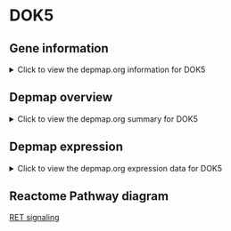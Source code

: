 <h1>DOK5</h1>

<h2>Gene information</h2>
<details>
  <summary>Click to view the depmap.org information for DOK5</summary>
  <iframe src="https://depmap.org/portal/gene/DOK5?tab=about" style="border:none;width:100%;height:800px"></iframe>
</details>

<h2>Depmap overview</h2>
<details>
  <summary>Click to view the depmap.org summary for DOK5</summary>
  <iframe src="https://depmap.org/portal/gene/DOK5?tab=overview" style="border:none;width:100%;height:800px"></iframe>
</details>

<h2>Depmap expression</h2>
<details>
  <summary>Click to view the depmap.org expression data for DOK5</summary>
  <iframe src="https://depmap.org/portal/gene/DOK5?tab=characterization" style="border:none;width:100%;height:800px"></iframe>
</details>



<h2>Reactome Pathway diagram</h2>
<a href="https://reactome.org/PathwayBrowser/#/R-HSA-8853659">RET signaling</a>



